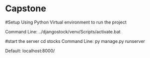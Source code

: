 # Capstone

#Setup
Using Python Virtual environment to run the project

Command Line: ../djangostock/venv/Scripts/activate.bat

#start the server
cd stocks
Command Line: py manage.py runserver

Default: localhost:8000/
